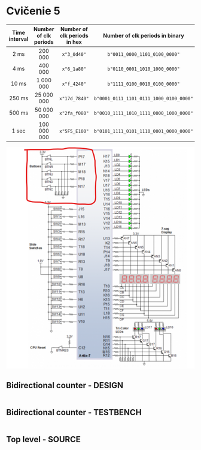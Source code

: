 # Cvičenie 5

| **Time interval** | **Number of clk periods** | **Number of clk periods in hex** | **Number of clk periods in binary** |
| :-: | :-: | :-: | :-: |
| 2&nbsp;ms | 200 000 | `x"3_0d40"` | `b"0011_0000_1101_0100_0000"` |
| 4&nbsp;ms | 400 000 | `x"6_1a80"` | `b"0110_0001_1010_1000_0000"` |
| 10&nbsp;ms|1 000 000 | `x"f_4240"` | `b"1111_0100_0010_0100_0000"` |
| 250&nbsp;ms |25 000 000 | `x"17d_7840"` | `b"0001_0111_1101_0111_1000_0100_0000"` |
| 500&nbsp;ms |50 000 000 | `x"2fa_f080"` | `b"0010_1111_1010_1111_0000_1000_0000"` |
| 1&nbsp;sec | 100 000 000 | `x"5F5_E100"` | `b"0101_1111_0101_1110_0001_0000_0000"` |

![buttons](Images/buttons.png)

## Bidirectional counter - DESIGN

```vhdl
```

## Bidirectional counter - TESTBENCH

```vhdl
```

## Top level - SOURCE

```vhdl
```

